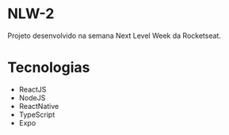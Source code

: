 # NLW-2
Projeto desenvolvido na semana Next Level Week da Rocketseat.

# Tecnologias
- ReactJS
- NodeJS
- ReactNative
- TypeScript
- Expo
